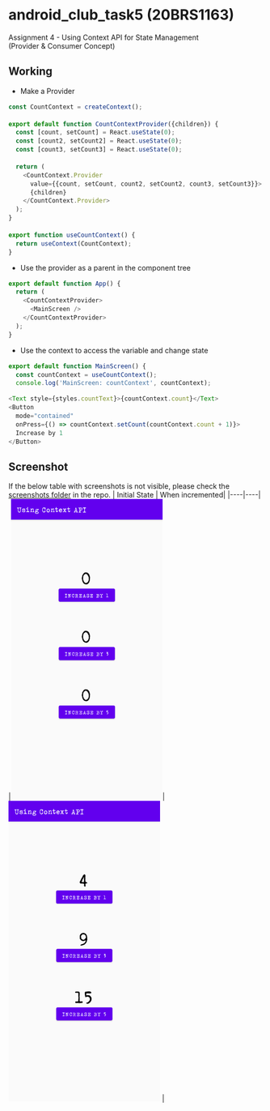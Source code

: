 # android_club_task5 (20BRS1163)

Assignment 4 - Using Context API for State Management<br>(Provider & Consumer Concept)

## Working

- Make a Provider
```js
const CountContext = createContext();

export default function CountContextProvider({children}) {
  const [count, setCount] = React.useState(0);
  const [count2, setCount2] = React.useState(0);
  const [count3, setCount3] = React.useState(0);

  return (
    <CountContext.Provider
      value={{count, setCount, count2, setCount2, count3, setCount3}}>
      {children}
    </CountContext.Provider>
  );
}

export function useCountContext() {
  return useContext(CountContext);
}
```

- Use the provider as a parent in the component tree
```js
export default function App() {
  return (
    <CountContextProvider>
      <MainScreen />
    </CountContextProvider>
  );
}
```

- Use the context to access the variable and change state
```js
export default function MainScreen() {
  const countContext = useCountContext();
  console.log('MainScreen: countContext', countContext);
```

```js
<Text style={styles.countText}>{countContext.count}</Text>
<Button
  mode="contained"
  onPress={() => countContext.setCount(countContext.count + 1)}>
  Increase by 1
</Button>
```

## Screenshot

If the below table with screenshots is not visible, please check the [screenshots folder](https://github.com/cmsvit/android_club_task5/tree/main/screenshots) in the repo.
| Initial State | When incremented|
|----|----|
|<img src="https://github.com/cmsvit/android_club_task5/blob/main/screenshots/initState.png" width="300" alt="Init State">|<img src="https://github.com/cmsvit/android_club_task5/blob/main/screenshots/incrementedState.png" width="300" alt="Incremented State"> |
